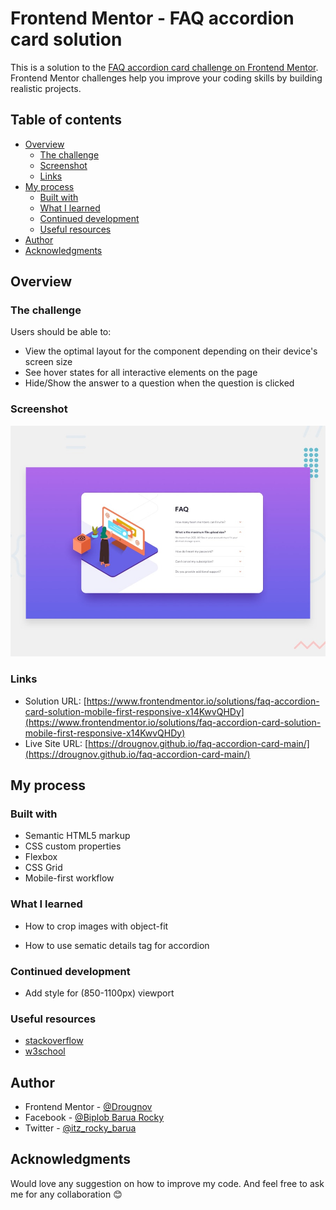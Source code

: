 # Frontend Mentor - FAQ accordion card solution

This is a solution to the [FAQ accordion card challenge on Frontend Mentor](https://www.frontendmentor.io/challenges/faq-accordion-card-XlyjD0Oam). Frontend Mentor challenges help you improve your coding skills by building realistic projects.

## Table of contents

- [Overview](#overview)
  - [The challenge](#the-challenge)
  - [Screenshot](#screenshot)
  - [Links](#links)
- [My process](#my-process)
  - [Built with](#built-with)
  - [What I learned](#what-i-learned)
  - [Continued development](#continued-development)
  - [Useful resources](#useful-resources)
- [Author](#author)
- [Acknowledgments](#acknowledgments)

## Overview

### The challenge

Users should be able to:

- View the optimal layout for the component depending on their device's screen size
- See hover states for all interactive elements on the page
- Hide/Show the answer to a question when the question is clicked

### Screenshot

![FAQ accordion card main's screenshot](./design/desktop-preview.jpg)

### Links

- Solution URL: [https://www.frontendmentor.io/solutions/faq-accordion-card-solution-mobile-first-responsive-x14KwvQHDy](https://www.frontendmentor.io/solutions/faq-accordion-card-solution-mobile-first-responsive-x14KwvQHDy)
- Live Site URL: [https://drougnov.github.io/faq-accordion-card-main/](https://drougnov.github.io/faq-accordion-card-main/)

## My process

### Built with

- Semantic HTML5 markup
- CSS custom properties
- Flexbox
- CSS Grid
- Mobile-first workflow

### What I learned

- How to crop images with object-fit

- How to use sematic details tag for accordion

### Continued development

- Add style for (850-1100px) viewport

### Useful resources

- [stackoverflow](https://www.stackoverflow.com)
- [w3school](https://www.w3schools.com/)

## Author

- Frontend Mentor - [@Drougnov](https://www.frontendmentor.io/profile/Drougnov)
- Facebook - [@Biplob Barua Rocky](https://www.facebook.com/ANT1D0t35)
- Twitter - [@itz_rocky_barua](https://twitter.com/itz_rocky_barua)

## Acknowledgments

Would love any suggestion on how to improve my code. And feel free to ask me for any collaboration 😊
